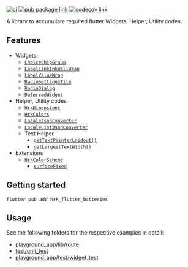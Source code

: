 [![ci][ci-badge]][ci-link]
[![pub package link][pub-badge]][pub-link]
[![codecov link][codecov-badge]][codecov-link]

A library to accumulate required flutter Widgets, Helper, Utility codes.

## Features

- Widgets
  - [`ChoiceChipGroup`]
  - [`LabelLinkInkWellWrap`]
  - [`LabelValueWrap`]
  - [`RadioSettingsTile`]
  - [`RadioDialog`]
  - [`DeferredWidget`]
- Helper, Utility codes
  - [`HrkDimensions`]
  - [`HrkColors`]
  - [`LocaleJsonConverter`]
  - [`LocaleListJsonConverter`]
  - Text Helper
    - [`getTextPainterLaidout()`]
    - [`getLargestTextWidth()`]
- Extensions
  - [`HrkColorScheme`]
    - [`surfaceFixed`]

## Getting started

```console
flutter pub add hrk_flutter_batteries
```

## Usage

See the following folders for the respective examples in detail:
- [playground_app/lib/route]
- [test/unit_test]
- [playground_app/test/widget_test]


[ci-badge]: https://github.com/hrishikesh-kadam/hrk_flutter_batteries/actions/workflows/ci.yaml/badge.svg
[ci-link]: https://github.com/hrishikesh-kadam/hrk_flutter_batteries/actions/workflows/ci.yaml
[pub-badge]: https://img.shields.io/pub/v/hrk_flutter_batteries.svg
[pub-link]: https://pub.dev/packages/hrk_flutter_batteries
[codecov-badge]: https://codecov.io/gh/hrishikesh-kadam/hrk_flutter_batteries/branch/main/graph/badge.svg
[codecov-link]: https://codecov.io/gh/hrishikesh-kadam/hrk_flutter_batteries
[`ChoiceChipGroup`]: https://pub.dev/documentation/hrk_flutter_batteries/latest/hrk_flutter_batteries/ChoiceChipGroup-class.html
[`LabelLinkInkWellWrap`]: https://pub.dev/documentation/hrk_flutter_batteries/latest/hrk_flutter_batteries/LabelLinkInkWellWrap-class.html
[`LabelValueWrap`]: https://pub.dev/documentation/hrk_flutter_batteries/latest/hrk_flutter_batteries/LabelValueWrap-class.html
[`RadioSettingsTile`]: https://pub.dev/documentation/hrk_flutter_batteries/latest/hrk_flutter_batteries/RadioSettingsTile-class.html
[`RadioDialog`]: https://pub.dev/documentation/hrk_flutter_batteries/latest/hrk_flutter_batteries/RadioDialog-class.html
[`DeferredWidget`]: https://pub.dev/documentation/hrk_flutter_batteries/latest/hrk_flutter_batteries/DeferredWidget-class.html
[`HrkDimensions`]: https://pub.dev/documentation/hrk_flutter_batteries/latest/hrk_flutter_batteries/HrkDimensions-class.html
[`HrkColors`]: https://pub.dev/documentation/hrk_flutter_batteries/latest/hrk_flutter_batteries/HrkColors-class.html
[`LocaleJsonConverter`]: https://pub.dev/documentation/hrk_flutter_batteries/latest/hrk_flutter_batteries/LocaleJsonConverter-class.html
[`LocaleListJsonConverter`]: https://pub.dev/documentation/hrk_flutter_batteries/latest/hrk_flutter_batteries/LocaleListJsonConverter-class.html
[`getTextPainterLaidout()`]: https://pub.dev/documentation/hrk_flutter_batteries/latest/hrk_flutter_batteries/getTextPainterLaidout.html
[`getLargestTextWidth()`]: https://pub.dev/documentation/hrk_flutter_batteries/latest/hrk_flutter_batteries/getLargestTextWidth.html
[`HrkColorScheme`]: https://pub.dev/documentation/hrk_flutter_batteries/latest/hrk_flutter_batteries/HrkColorScheme.html
[`surfaceFixed`]: https://pub.dev/documentation/hrk_flutter_batteries/latest/hrk_flutter_batteries/HrkColorScheme/surfaceFixed.html
[playground_app/lib/route]: playground_app/lib/route
[test/unit_test]: test/unit_test
[playground_app/test/widget_test]: playground_app/test/widget_test
